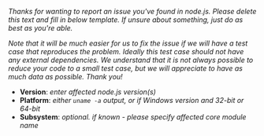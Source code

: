 _Thanks for wanting to report an issue you've found in node.js. Please delete
this text and fill in below template. If unsure about something, just do as best
as you're able._

_Note that it will be much easier for us to fix the issue if we will have a test
case that reproduces the problem. Ideally this test case should not have any
external dependencies. We understand that it is not always possible to reduce
your code to a small test case, but we will appreciate to have as much data as
possible. Thank you!_

* **Version**: _enter affected node.js version(s)_
* **Platform**: _either `uname -a` output, or if Windows version and 32-bit or
  64-bit_
* **Subsystem**: _optional. if known - please specify affected core module name_
